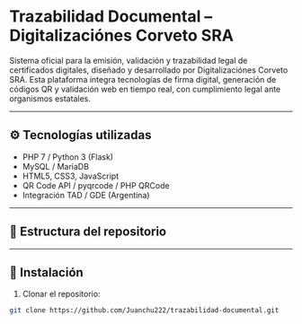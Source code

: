 # Trazabilidad Documental – Digitalizaciónes Corveto SRA

Sistema oficial para la emisión, validación y trazabilidad legal de certificados digitales, diseñado y desarrollado por Digitalizaciónes Corveto SRA. Esta plataforma integra tecnologías de firma digital, generación de códigos QR y validación web en tiempo real, con cumplimiento legal ante organismos estatales.

---

## ⚙️ Tecnologías utilizadas

- PHP 7 / Python 3 (Flask)
- MySQL / MariaDB
- HTML5, CSS3, JavaScript
- QR Code API / pyqrcode / PHP QRCode
- Integración TAD / GDE (Argentina)

---

## 📁 Estructura del repositorio

---

## 🚀 Instalación

1. Clonar el repositorio:
```bash
git clone https://github.com/Juanchu222/trazabilidad-documental.git




